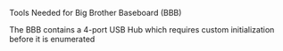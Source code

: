 Tools Needed for Big Brother Baseboard (BBB)

The BBB contains a 4-port USB Hub which requires custom initialization before it is enumerated
